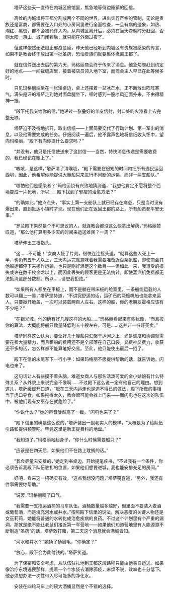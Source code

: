 　　塔萨这些天一直待在内城区旅馆里，焦急地等待边陲镇的回信。

　　高耸的内城墙将王都分割成两个不同的世界，进出实行严格的管制，无论是贵族还是富商，都需要在入口处的小房间里进行全面检查，一旦有病的迹象，如热、潮红、黑斑，都不会被允许入内。从内城区离开后，必须在当天傍晚时分赶回，否则太阳一落山，城门闭锁后，就只能在外面过夜了。

　　但这样依然无法阻止邪疫蔓延，昨天他已经听到内城区有贵族被感染的传言，如果不是教会终于放出第一批圣药，恐怕贵族们就要集体撤离王都了。

　　就在信件送出去后的第六天，玛格丽商会终于传来了消息。他急匆匆赶到约定好的地点——一间裁缝店里，接着被店员领入地下室，而商会主人早已在此等候多时。

　　只见玛格丽端坐在一张矮桌边，桌上还摆着一盆冰芒水，正不断散出阵阵寒气。满头是汗的塔萨走到她对面盘腿坐下，顿时感到一股凉风迎面扑来，不由得精神一振。

　　“殿下托我交给你的信，”她递过一张叠好的羊皮信封，封口处的火漆看上去完整无缺。

　　塔萨迫不及待地拆开，取出信纸——上面简要交代了行动计划、第一军出的消息，以及他需要完成的任务。仔细阅读一遍后，他不露声色地将信纸收入怀中，望向玛格丽，“殿下有向你提什么要求吗？”

　　“并没有，他只是托信使送来了这封信——当然，特快消息传递是需要收费的，我已经记在账上了。”

　　“咳咳，是这样，”塔萨清了清喉咙，“殿下需要在很短的时间内把所有逃民运回西境，因此，他希望你能提供大量船只来进行不间断的运输，而非一两支船队。”

　　“哪怕他们是感染者？”玛格丽饶有兴致地猜测道，“我想他肯定不愿将整个西境变成一片死地，所以……殿下找到了邪疫的治愈方法？”

　　“的确如此，”他点点头，“事实上第一支船队上就已经存在病患，只是当时没有爆出来，直到抵达小镇时才现。现在他们正在返回王都的路上，所有船员都平安无事。”

　　“罗兰殿下果然是个不可思议的人，就连教会都没这么快拿出解药，”玛格丽赞叹道，“那么他打算用多少天的时间来运送难民？一周？”

　　塔萨伸出三根指头。

　　“这……不可能！”女商人怔了片刻，很快连连摇头道，“就算这些人死上一半，也仍有五千人以上，三天内运完就意味着我需要准备近百条帆船，即使商会其他船运都停下来挪作运输，也只是刚好满足这个数目——但如此一来，我遭受的损失或许在数千枚金龙以上，而因此丢失的顾客更是无法统计，即使蒸汽机免费都无法抵消这部分数额。所以……请恕我拒绝。”

　　“如果所有人都坐在甲板上，而不是躺在带床板的舱室里，一条船能运载的人数可以翻上一番，”塔萨坚持道，“不讲究舒适的话，运矿石的两桅帆船也能拿来运人，只要掀开舱盖，一次可以装载两百人左右。这样的船，你的老朋友霍格应该有不少吧？”

　　“在银光城，他的确有好几艘这样的大船……”玛格丽看起来有些犹豫，“而且按你的算法，大概能将船只数量降低到五十艘左右。可是……这并非一桩好买卖。”

　　塔萨同样这么认为，要让好几十艘船只汇聚于运河之上，光是调度和协调就需要花费大量精力，而且租船的费用还不是全部落在自己口袋，又费神又费力，收获还不多的活，怎么样都不能算笔好交易。至此，他只能使出最后一招了。

　　殿下在信的末尾写下一行小字：如果玛格丽不愿提供帮助的话，就告诉她，闪电也来了。

　　这句话让人有些摸不着头脑，难道女商人与那名活泼可爱的金小姑娘有什么特殊关系？从外貌上来说完全不像啊……不过殿下这么说一定有他自己的理由。想到这儿，塔萨缓缓开口道，“赶在三天内运走也是迫不得已的做法，殿下所做的事相当于虎口夺食，如果拖得太久，教会很可能会找上门来——而闪电也在这次的队伍中，被他们现有女巫存在就危险了。”

　　“你说什么？”她的声音陡然高了一截，“闪电也来了？”

　　“殿下信里的确是这么说的，”塔萨装出一副老实人的模样，“大概是为了给队伍引路和提供预警吧。毕竟这里是新王提费科的地盘。”

　　“我知道了，”玛格丽站起身子，“你什么时候需要船只？”

　　“应该是在四天后，如果他们不在路上耽搁的话。”

　　“我会尽量去安排的，”她走到书桌边，开始提笔疾书，“不过我有一个条件，你必须告诉我殿下队伍驻扎的位置，如果他们想要进城，我也能安排充足的房间。”

　　好吧，看来这一招确实有效，“这点我想没问题，”塔萨窃喜道，“另外，我还有件事需要你帮助。”

　　“说罢，”玛格丽叹了口气。

　　“我需要一支拖运酒桶的马车队伍，酒桶数量越多越好，但里面不要装入麦酒或葡萄酒，而是填充河水或井水。”按照殿下信里的说法，解决恶疫的关键人物还是女巫莉莉，她能将普通的水转化成治愈疾病的良药。不过这个计划里有个严重的漏洞，那就是绝不能让老鼠们接近第一军营地——如果他们知道营地里有人能源源不断制造“圣药”的话，塔萨敢打赌，第二天这个消息就会满城皆知。

　　“河水和井水？”她扬了扬眉毛，“你确定？”

　　“放心，殿下会为此付钱的。”塔萨笑道。

　　为了保密和安全考虑，从队伍驻扎地到王都这段路程只能由他亲自运送。如果像治疗东境逃民那样，提着一个个水袋去消除邪疫，麻烦不说，效率也十分低下。他必须想办法一次性带入尽可能多的净化水。

　　安装在四轮马车上的硕大酒桶显然是个不错的选择。

